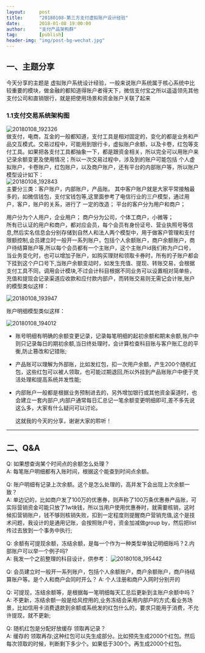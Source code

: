 ```yaml
---                           
layout:     post                                                
title:      "20180108-第三方支付虚拟账户设计经验"                                                                               
date:       2018-01-08 19:00:00                                                                               
author:     "支付产品架构群"                                          
tag:		[publish]                                    
header-img: "img/post-bg-wechat.jpg"                                         
---
```


## 一、主题分享

今天分享的主题是 虚拟账户系统设计经验，一般来说账户系统属于核心系统中比较重要的模块，做金融的都知道得账户者得天下，微信支付宝之所以遥遥领先其他支付公司和直销银行，就是把使用场景和资金账户关联了起来

### 1.1支付交易系统架构图
![20180108_192326](http://static.cocolian.cn/img/201801/20180108_192326.png)  
做支付，电商，互金的一般都知道，支付工具是相对固定的，变化的都是业务和产品交互模式。交易过程中，可能用到银行卡，虚拟账户余额，以及卡卷，红包等支付工具。如果把各支付工具都抽象一下，都是跟资金相关，所以完全可以用账户来记录余额变更及使用情况；所以一次交易过程中，涉及到的账户可能包括 个人虚拟账户，卡卷账户，红包账户，以及商户账户，还有平台的内部账户等，所以账户模型设计如下：  
 ![20180108_192843](http://static.cocolian.cn/img/201801/20180108_192843.png)  
主要分三类：客户账户，内部账户，产品账。  其中客户账户就是大家平常接触最多的，如微信钱包，支付宝钱包等,这里面参考了电信行业的三户模型，通过用户，客户，账户的关系，进行了 一定的改造；  平台的客户分为用户和商户； 

用户分为个人用户，企业用户；  商户分为公司，个体工商户，小微等；  
所有已认证的用户和商户，都对应会员，每个会员有身份证号、营业执照号等信息,然后实名信息会分别存储到自然人和法人两个模型中，用于做客户管理和支付限额控制,会员建立时一般开一系列账户，包括个人余额账户，商户余额账户，商户待结算账户等,所以每个会员都有一个主账户，这个主账户id我们称为户口号，当业务变化时，也可以增加子账户，如购买理财和领取卡券时，所有的子账户都会下挂到这个户口号下,当账户余额变动时，如发生充值、提现、转账交易，会根据支付工具不同，调用会计模块,不过会计科目根据不同业务可以设置相对简单些，充值和提现会记录渠道应收款和应付款内部户，而转账交易则无需记会计账,账户的模型类似这样：  

 ![20180108_193947](http://static.cocolian.cn/img/201801/20180108_193947.png)  

 账户明细模型类似这样：  
 
 ![20180108_194012](http://static.cocolian.cn/img/201801/20180108_194012.png)  

- 账号明细有明确的余额变更记录，记录每笔明细的起初余额和期末余额,账户中则只记录每日的期初余额,当日终处理时，会计算检查科目账与客户账汇总的平衡,防止篡改和记错账;  
- 产品账可以理解为外部账，比如发红包，扣一次用户余额，产生200个随机红包，这些红包可以被人领取，也可能过期退回,所以外挂到产品账账户中便于灵活处理和提高系统并发性能;  
- 内部账户一般都是根据业务预制进去的，另外增加银行或其他资金渠道时，也会建立一套内部户,内部户通常每日汇总记一笔余额变更明细即可,差不多先说这么多，大家有什么疑问可以讨论。
  
  这就我的今天的分享，谢谢大家的聆听！

****

## 二、Q&A  

Q: 如果想查询某个时间点的余额怎么处理？  
A: 每笔账户明细都有入账时间，根据这个能查到时间点余额。  

Q: 账户明细有记录上次余额。这个是怎么处理的，高并发下会出现上次余额一致？  
A: 单边记的，比如商户发了100万的优惠券，则声称了100万条优惠券产品账，可实际营销资金可能只放了1w块钱，所以当用户使用优惠券时，就需要核销，这时候扣营销账户，钱不够则核销失败，扣到一定程度则提醒商户营销充值,这个是技术问题，我设计的是通用记账，会按照账户号，资金加减做group by，然后把list传过去放到一个事务中执行;

Q: 余额有可提现余额，冻结余额，是每一个作为一种类型单独记明细账吗？2.内部账户可以举一个例子吗?  
A: 我发一个之前整理的科目设计，供参考：    ![20180108_195442](http://static.cocolian.cn/img/201801/20180108_195442.png)  

Q: 会员建立时一般开一系列账户，包括个人余额账户，商户余额账户，商户待结算账户等。是个人和商户会同时开么？
A: 个人注册和商户入网时分别开的

Q: 可提现，冻结余额等，是根据每一笔明细每天汇总后更新到主账户余额中吗？  
A: 不更新，冻结余额一般是给风控用的,业务冻结会采用内部户的方式;看业务场景，比如信用卡消费退款到余额或系统发的红包什么的，要求只能用于消费，不允许提现，就不更新;

Q: 随机红包是分配好放缓存 领取再记录？  
A: 缓存的 领取再存;这种红包可以先生成部分。比如预先生成2000个红包。然后每次领取的时候，判断剩下多少个。如果低于300个。再生成2000个红包。